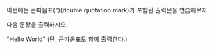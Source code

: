 이번에는 큰따옴표(")(double quotation mark)가 포함된 출력문을 연습해보자.

다음 문장을 출력하시오.

"Hello World"
(단, 큰따옴표도 함께 출력한다.)